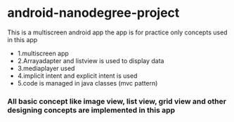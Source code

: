 # android-nanodegree-project
This is a multiscreen android app
the app is for practice only
concepts used in this app
- 1.multiscreen app
- 2.Arrayadapter and listview is used to display data
- 3.mediaplayer used
- 4.implicit intent and explicit intent is used
- 5.code is managed in java classes (mvc pattern)

### All basic concept like image view, list view, grid view and other designing concepts are implemented in this app 